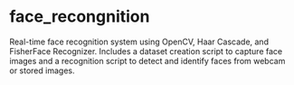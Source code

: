 # face_recongnition
Real-time face recognition system using OpenCV, Haar Cascade, and FisherFace Recognizer. Includes a dataset creation script to capture face images and a recognition script to detect and identify faces from webcam or stored images.
